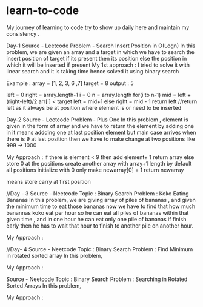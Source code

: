 # learn-to-code
My journey of learning to code try to show up daily here and maintain my consistency .

Day-1 
Source - Leetcode
Problem - Search Insert Position in O(Logn)
In this problem, we are given an array and a target in which we have to search the insert position of target if its present then its position else the position in which it will be inserted if present 
My 1st approach : I tried to solve it with linear search and it is taking time hence solved it using binary search 

Example : array = [1, 2, 3, 6 ,7] target = 8
output : 5

left = 0 right = array.length-1 
i = 0 n = array.length
for(i to n-1)
mid = left + (right-left)/2
arr[i] < target  left = mid+1
else right = mid - 1
return left
//return left as it always be at position where element is or need to be inserted

Day-2
Source - Leetcode
Problem - Plus One
In this problem , element is given in the form of array and we have to return the element by adding one in it means addding one at last position element but main case arrives when there is 9 at last position then we have to make change at two positions like 999 -> 1000

My Approach : if there is element < 9
then add element+ 1
return array 
else store 0 at the positions
create another array with array+1 length
by default all positions initialize with 0
only make newarray[0] = 1
return newarray

means store carry at first position

//Day - 3
Source - Neetcode 
Topic : Binary Search
Problem : Koko Eating Bananas
In this problem, we are giving array of piles of bananas , and given the minimum time to eat those bananas now we have to find that how much banannas koko eat per hour so he can eat all piles of bananas within that given time , and in one hour he can eat only one pile of bananas if finish early then he has to wait that hour to finish to another pile on another hour.

My Approach : 


//Day- 4
Source - Neetcode
Topic : Binary Search
Problem : Find Minimum in rotated sorted array
In this problem,

My Approach : 

Source - Neetcode
Topic : Binary Search
Problem : Searching in Rotated Sorted Arrays
In this problem,

My Approach : 
